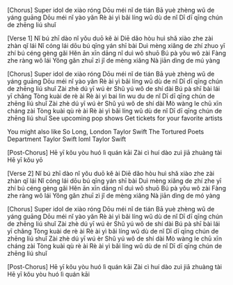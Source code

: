 [Chorus]
Super idol de xiào róng
Dōu méi nǐ de tián
Bā yuè zhèng wǔ de yáng guāng
Dōu méi nǐ yào yǎn
Rè ài yì bǎi líng wǔ dù de nǐ
Dī dī qīng chún de zhēng liú shuǐ

[Verse 1]
Nǐ bú zhī dào nǐ yǒu duō kě ài
Diē dǎo hòu huì shǎ xiào zhe zài zhàn qǐ lái
Nǐ cóng lái dōu bú qīng yán shī bài
Duì mèng xiǎng de zhí zhuo yī zhí bú céng gèng gǎi
Hěn ān xīn dāng nǐ duì wǒ shuō
Bú pà yǒu wǒ zài
Fàng zhe ràng wǒ lái
Yǒng gǎn zhuī zì jǐ de mèng xiǎng
Nà jiān dìng de mú yàng

[Chorus]
Super idol de xiào róng
Dōu méi nǐ de tián
Bā yuè zhèng wǔ de yáng guāng
Dōu méi nǐ yào yǎn
Rè ài yì bǎi líng wǔ dù de nǐ
Dī dī qīng chún de zhēng liú shuǐ
Zài zhè dú yī wú èr
Shǔ yú wǒ de shí dài
Bú pà shī bài lái yī chǎng
Tòng kuài de rè ài
Rè ài yi bai lin wu du de nǐ
Dī dī qīng chún de zhēng liú shuǐ
Zài zhè dú yī wú èr
Shǔ yú wǒ de shí dài
Mò wàng le chū xīn cháng zài
Tòng kuài qù rè ài
Rè ài yì bǎi líng wǔ dù de nǐ
Dī dī qīng chún de zhēng liú shuǐ
See upcoming pop shows
Get tickets for your favorite artists

You might also like
So Long, London
Taylor Swift
The Tortured Poets Department
Taylor Swift
loml
Taylor Swift

[Post-Chorus]
Hē yī kǒu yòu huó lì quán kāi
Zài cì huí dào zuì jiā zhuàng tài
Hē yī kǒu yō

[Verse 2]
Nǐ bú zhī dào nǐ yǒu duō kě ài
Diē dǎo hòu huì shǎ xiào zhe zài zhàn qǐ lái
Nǐ cóng lái dōu bú qīng yán shī bài
Duì mèng xiǎng de zhí zhe yī zhí bú céng gèng gǎi
Hěn ān xīn dāng nǐ duì wǒ shuō
Bú pà yǒu wǒ zài
Fàng zhe ràng wǒ lái
Yǒng gǎn zhuī zì jǐ de mèng xiǎng
Nà jiān dìng de mó yàng

[Chorus]
Super idol de xiào róng
Dōu méi nǐ de tián
Bā yuè zhèng wǔ de yáng guāng
Dōu méi nǐ yào yǎn
Rè ài yì bǎi líng wǔ dù de nǐ
Dī dī qīng chún de zhēng liú shuǐ
Zài zhè dú yī wú èr
Shǔ yú wǒ de shí dài
Bú pà shī bài lái yī chǎng
Tòng kuài de rè ài
Rè ài yì bǎi líng wǔ dù de nǐ
Dī dī qīng chún de zhēng liú shuǐ
Zài zhè dú yī wú èr
Shǔ yú wǒ de shí dài
Mò wàng lе chū xīn cháng zài
Tòng kuài qù rè ài
Rè ài yì bǎi líng wǔ dù de nǐ
Dī dī qīng chún de zhēng liú shuǐ


[Post-Chorus]
Hē yī kǒu yòu huó lì quán kāi
Zài cì huí dào zuì jiā zhuàng tài
Hē yī kǒu yòu huó lì quán kāi

